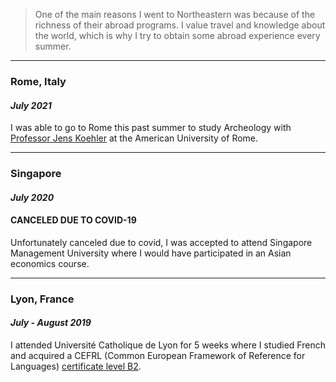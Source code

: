 
>One of the main reasons I went to Northeastern was because of the richness of their abroad programs. I value travel and knowledge about the world, which is why I try to obtain some abroad experience every summer.

---

### Rome, Italy
#### *July 2021*

I was able to go to Rome this past summer to study Archeology with [Professor Jens Koehler](https://news.johncabot.edu/2021/09/archaeology-jens-koehler/) at the American University of Rome.

---

### Singapore
#### *July 2020*
#### CANCELED DUE TO COVID-19

Unfortunately canceled due to covid, I was accepted to attend Singapore Management University where I would have participated in an Asian economics course.

---

### Lyon, France
#### *July - August 2019*

I attended Université Catholique de Lyon for 5 weeks where I studied French and acquired a CEFRL (Common European Framework of Reference for Languages) [certificate level B2](https://www.victorias.fr/dossiers/niveaux-langue/french-cefr-levels.html).



